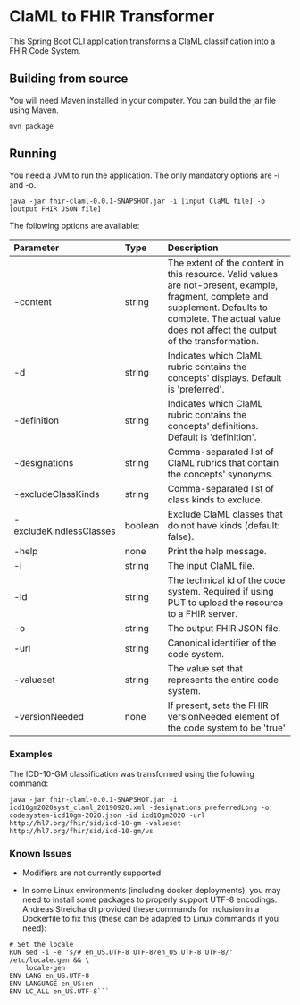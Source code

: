 # ClaML to FHIR Transformer

This Spring Boot CLI application transforms a ClaML classification into a FHIR Code System.

## Building from source

You will need Maven installed in your computer. You can build the jar file using Maven.

```
mvn package
```

## Running

You need a JVM to run the application. The only mandatory options are -i and -o.

```
java -jar fhir-claml-0.0.1-SNAPSHOT.jar -i [input ClaML file] -o [output FHIR JSON file]
```

The following options are available:

| Parameter                | Type        | Description   |
| :----------------------- | :---------- |:------------- |
| -content                 | string      | The extent of the content in this resource. Valid values are not-present, example, fragment, complete and supplement. Defaults to complete. The actual value does not affect the output of the transformation. |
| -d                       | string      | Indicates which ClaML rubric contains the concepts' displays. Default is 'preferred'. |
| -definition              | string      | Indicates which ClaML rubric contains the concepts' definitions. Default is 'definition'. |
| -designations            | string      | Comma-separated list of ClaML rubrics that contain the concepts' synonyms. |
| -excludeClassKinds       | string      | Comma-separated list of class kinds to exclude. |
| -excludeKindlessClasses  | boolean     | Exclude ClaML classes that do not have kinds (default: false). |
| -help                    | none        | Print the help message. |
| -i                       | string      | The input ClaML file. |
| -id                      | string      | The technical id of the code system. Required if using PUT to upload the resource to a FHIR server. |
| -o                       | string      | The output FHIR JSON file. |
| -url                     | string      | Canonical identifier of the code system. |
| -valueset                | string      | The value set that represents the entire code system. |
| -versionNeeded           | none        | If present, sets the FHIR versionNeeded element of the code system to be 'true' |

### Examples

The ICD-10-GM classification was transformed using the following command:

```
java -jar fhir-claml-0.0.1-SNAPSHOT.jar -i icd10gm2020syst_claml_20190920.xml -designations preferredLong -o codesystem-icd10gm-2020.json -id icd10gm2020 -url http://hl7.org/fhir/sid/icd-10-gm -valueset http://hl7.org/fhir/sid/icd-10-gm/vs
```

### Known Issues

* Modifiers are not currently supported

* In some Linux environments (including docker deployments), you may need to install some packages to properly support UTF-8 encodings. Andreas Streichardt provided these commands for inclusion in a Dockerfile to fix this (these can be adapted to Linux commands if you need):
```RUN apt-get update && apt-get install -y python3 git openjdk-11-jdk maven jq unzip locales
# Set the locale
RUN sed -i -e 's/# en_US.UTF-8 UTF-8/en_US.UTF-8 UTF-8/' /etc/locale.gen && \
    locale-gen
ENV LANG en_US.UTF-8
ENV LANGUAGE en_US:en
ENV LC_ALL en_US.UTF-8```
